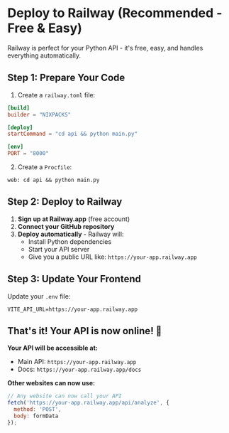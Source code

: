# Deploy to Railway (Recommended - Free & Easy)

Railway is perfect for your Python API - it's free, easy, and handles everything automatically.

## Step 1: Prepare Your Code

1. Create a `railway.toml` file:
```toml
[build]
builder = "NIXPACKS"

[deploy]
startCommand = "cd api && python main.py"

[env]
PORT = "8000"
```

2. Create a `Procfile`:
```
web: cd api && python main.py
```

## Step 2: Deploy to Railway

1. **Sign up at Railway.app** (free account)
2. **Connect your GitHub repository**
3. **Deploy automatically** - Railway will:
   - Install Python dependencies
   - Start your API server
   - Give you a public URL like: `https://your-app.railway.app`

## Step 3: Update Your Frontend

Update your `.env` file:
```env
VITE_API_URL=https://your-app.railway.app
```

## That's it! Your API is now online! 🚀

**Your API will be accessible at:**
- Main API: `https://your-app.railway.app`
- Docs: `https://your-app.railway.app/docs`

**Other websites can now use:**
```javascript
// Any website can now call your API
fetch('https://your-app.railway.app/api/analyze', {
  method: 'POST',
  body: formData
});
```